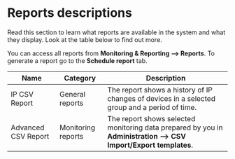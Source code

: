 # Reports descriptions

Read this section to learn what reports are available in the system and what they display. Look at the table below to find out more.

You can access all reports from **Monitoring & Reporting —> Reports**. To generate a report go to the **Schedule report** tab.

| Name                | Category           | Description                                                                                                                       |
|---------------------|--------------------|-----------------------------------------------------------------------------------------------------------------------------------|
| IP CSV Report       | General reports    | The report shows a history of IP changes of devices in a selected group and a period of time.                                     |
| Advanced CSV Report | Monitoring reports | The report shows selected monitoring data prepared by you in **Administration —> CSV Import/Export templates**.                  |
